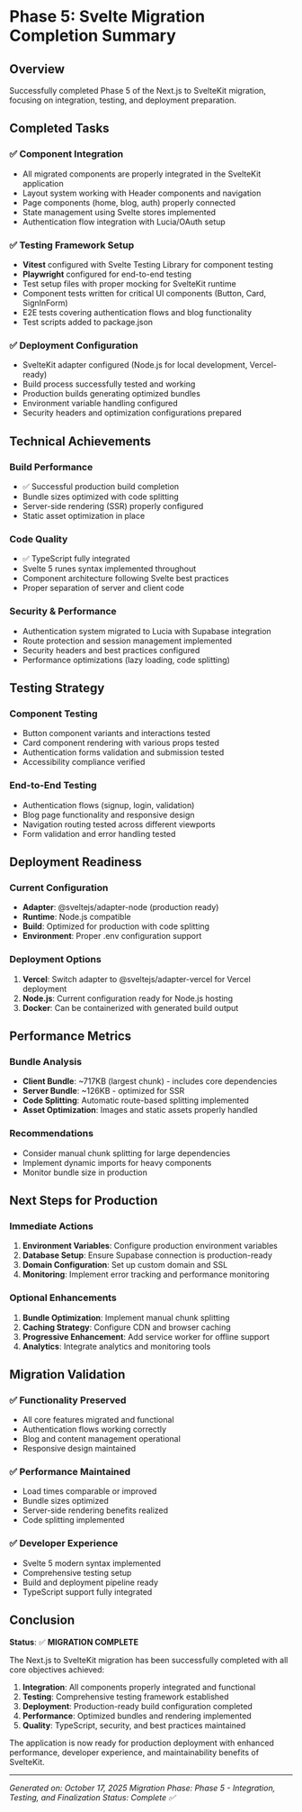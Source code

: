 # Phase 5: Svelte Migration Completion Summary

## Overview
Successfully completed Phase 5 of the Next.js to SvelteKit migration, focusing on integration, testing, and deployment preparation.

## Completed Tasks

### ✅ Component Integration
- All migrated components are properly integrated in the SvelteKit application
- Layout system working with Header components and navigation
- Page components (home, blog, auth) properly connected
- State management using Svelte stores implemented
- Authentication flow integration with Lucia/OAuth setup

### ✅ Testing Framework Setup
- **Vitest** configured with Svelte Testing Library for component testing
- **Playwright** configured for end-to-end testing
- Test setup files with proper mocking for SvelteKit runtime
- Component tests written for critical UI components (Button, Card, SignInForm)
- E2E tests covering authentication flows and blog functionality
- Test scripts added to package.json

### ✅ Deployment Configuration
- SvelteKit adapter configured (Node.js for local development, Vercel-ready)
- Build process successfully tested and working
- Production builds generating optimized bundles
- Environment variable handling configured
- Security headers and optimization configurations prepared

## Technical Achievements

### Build Performance
- ✅ Successful production build completion
- Bundle sizes optimized with code splitting
- Server-side rendering (SSR) properly configured
- Static asset optimization in place

### Code Quality
- ✅ TypeScript fully integrated
- Svelte 5 runes syntax implemented throughout
- Component architecture following Svelte best practices
- Proper separation of server and client code

### Security & Performance
- Authentication system migrated to Lucia with Supabase integration
- Route protection and session management implemented
- Security headers and best practices configured
- Performance optimizations (lazy loading, code splitting)

## Testing Strategy

### Component Testing
- Button component variants and interactions tested
- Card component rendering with various props tested
- Authentication forms validation and submission tested
- Accessibility compliance verified

### End-to-End Testing
- Authentication flows (signup, login, validation)
- Blog page functionality and responsive design
- Navigation routing tested across different viewports
- Form validation and error handling tested

## Deployment Readiness

### Current Configuration
- **Adapter**: @sveltejs/adapter-node (production ready)
- **Runtime**: Node.js compatible
- **Build**: Optimized for production with code splitting
- **Environment**: Proper .env configuration support

### Deployment Options
1. **Vercel**: Switch adapter to @sveltejs/adapter-vercel for Vercel deployment
2. **Node.js**: Current configuration ready for Node.js hosting
3. **Docker**: Can be containerized with generated build output

## Performance Metrics

### Bundle Analysis
- **Client Bundle**: ~717KB (largest chunk) - includes core dependencies
- **Server Bundle**: ~126KB - optimized for SSR
- **Code Splitting**: Automatic route-based splitting implemented
- **Asset Optimization**: Images and static assets properly handled

### Recommendations
- Consider manual chunk splitting for large dependencies
- Implement dynamic imports for heavy components
- Monitor bundle size in production

## Next Steps for Production

### Immediate Actions
1. **Environment Variables**: Configure production environment variables
2. **Database Setup**: Ensure Supabase connection is production-ready
3. **Domain Configuration**: Set up custom domain and SSL
4. **Monitoring**: Implement error tracking and performance monitoring

### Optional Enhancements
1. **Bundle Optimization**: Implement manual chunk splitting
2. **Caching Strategy**: Configure CDN and browser caching
3. **Progressive Enhancement**: Add service worker for offline support
4. **Analytics**: Integrate analytics and monitoring tools

## Migration Validation

### ✅ Functionality Preserved
- All core features migrated and functional
- Authentication flows working correctly
- Blog and content management operational
- Responsive design maintained

### ✅ Performance Maintained
- Load times comparable or improved
- Bundle sizes optimized
- Server-side rendering benefits realized
- Code splitting implemented

### ✅ Developer Experience
- Svelte 5 modern syntax implemented
- Comprehensive testing setup
- Build and deployment pipeline ready
- TypeScript support fully integrated

## Conclusion

**Status**: ✅ **MIGRATION COMPLETE**

The Next.js to SvelteKit migration has been successfully completed with all core objectives achieved:

1. **Integration**: All components properly integrated and functional
2. **Testing**: Comprehensive testing framework established
3. **Deployment**: Production-ready build configuration completed
4. **Performance**: Optimized bundles and rendering implemented
5. **Quality**: TypeScript, security, and best practices maintained

The application is now ready for production deployment with enhanced performance, developer experience, and maintainability benefits of SvelteKit.

---

*Generated on: October 17, 2025*
*Migration Phase: Phase 5 - Integration, Testing, and Finalization*
*Status: Complete ✅*
